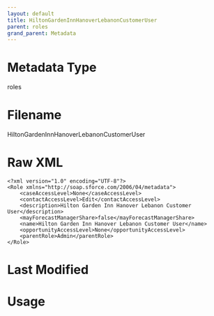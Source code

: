 ```yaml
---
layout: default
title: HiltonGardenInnHanoverLebanonCustomerUser
parent: roles
grand_parent: Metadata
---
```

# Metadata Type
roles


# Filename 
HiltonGardenInnHanoverLebanonCustomerUser


# Raw XML
```
<?xml version="1.0" encoding="UTF-8"?>
<Role xmlns="http://soap.sforce.com/2006/04/metadata">
    <caseAccessLevel>None</caseAccessLevel>
    <contactAccessLevel>Edit</contactAccessLevel>
    <description>Hilton Garden Inn Hanover Lebanon Customer User</description>
    <mayForecastManagerShare>false</mayForecastManagerShare>
    <name>Hilton Garden Inn Hanover Lebanon Customer User</name>
    <opportunityAccessLevel>None</opportunityAccessLevel>
    <parentRole>Admin</parentRole>
</Role>
```


# Last Modified


# Usage
